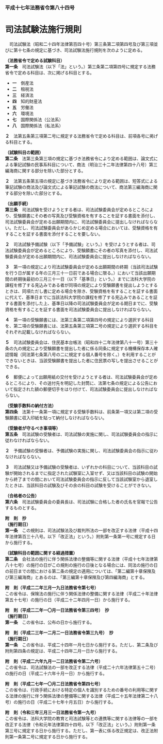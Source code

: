 ### 平成十七年法務省令第八十四号  
# 司法試験法施行規則  
　司法試験法（昭和二十四年法律第百四十号）第三条第二項第四号及び第三項並びに第十七条の規定に基づき、司法試験法施行規則を次のように定める。  
  
**（法務省令で定める試験科目）**  
**第一条**　司法試験法（以下「法」という。）第三条第二項第四号に規定する法務省令で定める科目は、次に掲げる科目とする。  
* **一**　倒産法  
* **二**　租税法  
* **三**　経済法  
* **四**　知的財産法  
* **五**　労働法  
* **六**　環境法  
* **七**　国際関係法（公法系）  
* **八**　国際関係法（私法系）  
  
**２**　法第五条第三項第二号に規定する法務省令で定める科目は、前項各号に掲げる科目とする。  
  
**（試験科目の範囲）**  
**第二条**　法第三条第三項の規定に基づき法務省令により定める範囲は、論文式による筆記試験の民事系科目について、商法（明治三十二年法律第四十八号）第三編海商に関する部分を除いた部分とする。  
  
**２**　法第五条第五項の規定に基づき法務省令により定める範囲は、短答式による筆記試験の商法及び論文式による筆記試験の商法について、商法第三編海商に関する部分を除いた部分とする。  
  
**（出願手続）**  
**第三条**　司法試験を受けようとする者は、司法試験委員会が定めるところにより、受験願書にその者の写真及び受験資格を有することを証する書面を添付し、司法試験委員会が定める出願期間内に、司法試験委員会に提出しなければならない。ただし、司法試験委員会があらかじめ定める場合においては、受験資格を有することを証する書面を添付することを要しない。  
  
**２**　司法試験予備試験（以下「予備試験」という。）を受けようとする者は、司法試験委員会が定めるところにより、受験願書にその者の写真を添付し、司法試験委員会が定める出願期間内に、司法試験委員会に提出しなければならない。  
  
**３**　第一項の規定により司法試験委員会が定める出願期間の終期（当該司法試験を行う日が属する年の三月三十一日前である場合に限る。）において当該出願期間の終期後最初の三月三十一日（以下「基準日」という。）までに法科大学院の課程を修了する見込みである者が同項の規定により受験願書を提出しようとするときは、同項ただし書に定める場合を除き、受験資格を有することを証する書面に代えて、基準日までに当該法科大学院の課程を修了する見込みであることを証する書面を添付した上、基準日以降の司法試験委員会が定める期日までに、受験資格を有することを証する書面を司法試験委員会に提出しなければならない。  
  
**４**　第一項の受験願書には、法第三条第二項第四号の規定により選択する科目を、第二項の受験願書には、法第五条第三項第二号の規定により選択する科目をそれぞれ記載しなければならない。  
  
**５**　司法試験委員会は、住民基本台帳法（昭和四十二年法律第八十一号）第三十条の九の規定により受験願書を提出した者に係る同条に規定する機構保存本人確認情報（同法第七条第八号の二に規定する個人番号を除く。）を利用することができないときは、当該受験願書を提出した者に住民票の写しを提出させることができる。  
  
**６**　郵便によって出願用紙の交付を受けようとする者は、司法試験委員会が定めるところにより、その送付先を明記した封筒に、法第七条の規定による公告において指定された額の郵便切手をはり付けて、司法試験委員会に提出しなければならない。  
  
**（受験手数料の納付方法）**  
**第四条**　法第十一条第一項に規定する受験手数料は、前条第一項又は第二項の受験願書に収入印紙を貼って納付しなければならない。  
  
**（受験者が守るべき事項等）**  
**第五条**　司法試験の受験者は、司法試験の実施に関し、司法試験委員会の指示に従わなければならない。  
  
**２**　予備試験の受験者は、予備試験の実施に関し、司法試験委員会の指示に従わなければならない。  
  
**３**　司法試験又は予備試験の受験者は、いずれかの科目について、当該科目の試験が開始されるまでに指定された試験室に入室せず、又は当該科目の試験の開始から終了までの間において司法試験委員会の指示に反して当該試験室から退室したときは、当該科目の試験及びその余の科目の試験を受けることができない。  
  
**（合格者の公告）**  
**第六条**　司法試験委員会の委員長は、司法試験に合格した者の氏名を官報で公告するものとする。  
  
**附　則　抄**  
**（施行期日）**  
**第一条**　この規則は、司法試験法及び裁判所法の一部を改正する法律（平成十四年法律第百三十八号。以下「改正法」という。）附則第一条第一号に規定する日から施行する。  
  
**（試験科目の範囲に関する経過措置）**  
**第二条**　会社法の施行に伴う関係法律の整備等に関する法律（平成十七年法律第八十七号）の施行の日がこの規則の施行の日後となる場合には、同法の施行の日の前日までの間における第二条の規定の適用については、「第二編第十章保険及び第三編海商」とあるのは、「第三編第十章保険及び第四編海商」とする。  
  
**附　則（平成二二年三月一九日法務省令第七号）**  
この省令は、保険法の施行に伴う関係法律の整備に関する法律（平成二十年法律第五十七号）の施行の日（平成二十二年四月一日）から施行する。  
  
**附　則（平成二二年一〇月一日法務省令第三四号）　抄**  
**（施行期日）**  
**第一条**　この省令は、公布の日から施行する。  
  
**附　則（平成二三年一二月二一日法務省令第三九号）　抄**  
**（施行期日）**  
**第一条**　この省令は、平成二十四年一月七日から施行する。ただし、第二条及び附則第四条の規定は、平成二十四年二月一日から施行する。  
  
**附　則（平成二六年九月一二日法務省令第二六号）**  
この省令は、司法試験法の一部を改正する法律（平成二十六年法律第五十二号）の施行の日（平成二十六年十月一日）から施行する。  
  
**附　則（平成二七年一〇月二日法務省令第四七号）**  
この省令は、行政手続における特定の個人を識別するための番号の利用等に関する法律の施行に伴う関係法律の整備等に関する法律（平成二十五年法律第二十八号）の施行の日（平成二十七年十月五日）から施行する。  
  
**附　則（令和三年三月三一日法務省令第一九号）**  
この省令は、法科大学院の教育と司法試験等との連携等に関する法律等の一部を改正する法律（令和元年法律第四十四号。以下「改正法」という。）附則第一条第三号に規定する日から施行する。ただし、第一表に係る改正規定は、改正法附則第一条第二号に規定する日から施行する。  
  
